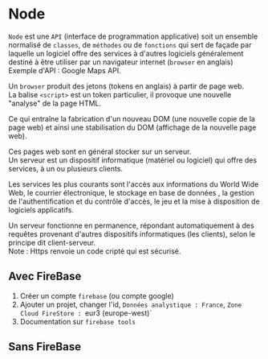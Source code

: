 # Node
  
`Node` est une `API` (interface de programmation applicative) soit un ensemble normalisé de `classes`, de `méthodes` ou 
de `fonctions` qui sert de façade par laquelle un logiciel offre des services à d'autres logiciels généralement destiné à
être utiliser par un navigateur internet (`browser` en anglais)  
Exemple d'API : Google Maps API.  

Un `browser` produit des jetons (tokens en anglais) à partir de page web.  
La balise `<script>` est un token particulier, il provoque une nouvelle "analyse" de la page HTML.  

Ce qui entraîne la fabrication d'un nouveau DOM (une nouvelle copie de la  page web) et ainsi une stabilisation du DOM 
(affichage de la nouvelle page web).

Ces pages web sont en général stocker sur un serveur.  
Un serveur est un dispositif informatique (matériel ou logiciel) qui offre des services, à un ou plusieurs clients.  

Les services les plus courants sont l'accès aux informations du World Wide Web, le courrier électronique, le stockage en base de données
, la gestion de l'authentification et du contrôle d'accès, le jeu et la mise à disposition de logiciels applicatifs.  

Un serveur fonctionne en permanence, répondant automatiquement à des requêtes provenant d'autres dispositifs informatiques
(les clients), selon le principe dit client-serveur.    
Note : Https renvoie un code cripté qui est sécurisé.

## Avec FireBase

1. Créer un compte `firebase` (ou compte google)
1. Ajouter un projet, changer l'id, `Données analystique : France`, `Zone Cloud FireStore : `eur3 (europe-west)`
1. Documentation sur `firebase tools`

## Sans FireBase